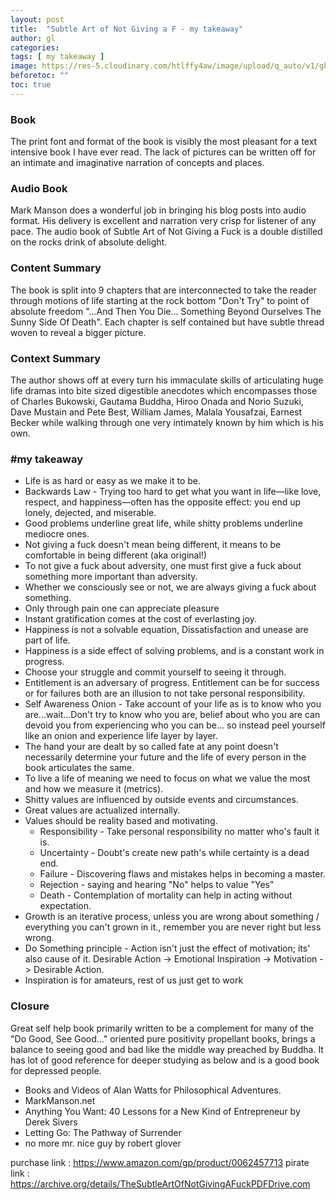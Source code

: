 ```yaml
---
layout: post
title:  "Subtle Art of Not Giving a F - my takeaway"
author: gl
categories: 
tags: [ my takeaway ]
image: https://res-5.cloudinary.com/htlffy4aw/image/upload/q_auto/v1/ghost-blog-images/autodraw-4_5_2020.png
beforetoc: ""
toc: true
---
```


### Book
The print font and format of the book is visibly the most pleasant for a text intensive book I have ever read. The lack of pictures can be written off for an intimate and imaginative narration of concepts and places.

### Audio Book
Mark Manson does a wonderful job in bringing his blog posts into audio format. His delivery is excellent and narration very crisp for listener of any pace. The audio book of Subtle Art of Not Giving a Fuck is a double distilled on the rocks drink of absolute delight.

### Content Summary
The book is split into 9 chapters that are interconnected to take the reader through motions of life starting at the rock bottom "Don't Try" to point of absolute freedom "...And Then You Die... Something Beyond Ourselves The Sunny Side Of Death". Each chapter is self contained but have subtle thread woven to reveal a bigger picture.

### Context Summary
The author shows off at every turn his immaculate skills of articulating huge life dramas into bite sized digestible anecdotes which encompasses those of Charles Bukowski, Gautama Buddha, Hiroo Onada and Norio Suzuki, Dave Mustain and Pete Best, William James, Malala Yousafzai, Earnest Becker while walking through one very intimately known by him which is his own.

### #my takeaway
   * Life is as hard or easy as we make it to be.
   * Backwards Law - Trying too hard to get what  you want in life—like love, respect, and happiness—often has the  opposite effect: you end up lonely, dejected, and miserable.
   * Good problems underline great life, while shitty problems underline mediocre ones.
   * Not giving a fuck doesn't mean being different, it means to be comfortable in being different (aka original!)
   * To not give a fuck about adversity, one must first give a fuck about something more important than adversity.
   * Whether we consciously see or not, we are always giving a fuck about something.
   * Only through pain one can appreciate pleasure
   * Instant gratification comes at the cost of everlasting joy.
   * Happiness is not a solvable equation, Dissatisfaction and unease are part of life.
   * Happiness is a side effect of solving problems, and is a constant work in progress.
   * Choose your struggle and commit yourself to seeing it through.
   * Entitlement is an adversary of progress. Entitlement can be for success or for failures both are an illusion to not take personal responsibility.
   * Self Awareness Onion - Take account of your life as is to know who you are...wait...Don't try to know who you are, belief about who you are can devoid you from experiencing who you can be... so instead peel yourself like an onion and experience life layer by layer.
   * The hand your are dealt by so called fate at any point doesn't necessarily determine your future and the life of every person in the book articulates the same.
   * To live a life of meaning we need to focus on what we value the most and how we measure it (metrics).
   * Shitty values are influenced by outside events and circumstances.
   * Great values are actualized internally.
   * Values should be reality based and motivating.  
        + Responsibility - Take personal responsibility no matter who's fault it is.
        + Uncertainty - Doubt's create new path's while certainty is a dead end.
        + Failure - Discovering flaws and mistakes helps in becoming a master.
        + Rejection - saying and hearing "No" helps to value "Yes"  
        + Death - Contemplation of mortality can help in acting without expectation.
   * Growth is an iterative process, unless you are wrong about something / everything you can't grown in it., remember you are never right but less wrong.
   * Do Something principle - Action isn't just the effect of motivation; its' also cause of it. Desirable Action -> Emotional Inspiration -> Motivation -> Desirable Action.
   * Inspiration is for amateurs, rest of us just get to work

### Closure
Great self help book primarily written to be a complement for many of the "Do Good, See Good..." oriented pure positivity propellant books, brings a balance to seeing good and bad like the middle way preached by Buddha. It has lot of good reference for deeper studying as below and is a good book for depressed people.
   * Books and Videos of Alan Watts for Philosophical Adventures.  
   * MarkManson.net  
   * Anything You Want: 40 Lessons for a New Kind of Entrepreneur by Derek Sivers  
   * Letting Go: The Pathway of Surrender  
   * no more mr. nice guy by robert glover  

purchase link : https://www.amazon.com/gp/product/0062457713
pirate link : https://archive.org/details/TheSubtleArtOfNotGivingAFuckPDFDrive.com